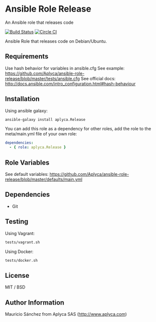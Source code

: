 Ansible Role Release
====================

An Ansible role that releases code

[![Build Status](https://travis-ci.org/Aplyca/ansible-role-release.svg?branch=master)](https://travis-ci.org/Aplyca/ansible-role-release)
[![Circle CI](https://circleci.com/gh/Aplyca/ansible-role-release.svg?style=svg)](https://circleci.com/gh/Aplyca/ansible-role-release)

Ansible Role that releases code on Debian/Ubuntu.

Requirements
------------

Use hash behavior for variables in ansible.cfg
See example: https://github.com/Aplyca/ansible-role-release/blob/master/tests/ansible.cfg
See official docs: http://docs.ansible.com/intro_configuration.html#hash-behaviour

Installation
------------

Using ansible galaxy:
```bash
ansible-galaxy install aplyca.Release
```
You can add this role as a dependency for other roles, add the role to the meta/main.yml file of your own role:
```yaml
dependencies:
  - { role: aplyca.Release }
```

Role Variables
--------------
See default variables: https://github.com/Aplyca/ansible-role-release/blob/master/defaults/main.yml

Dependencies
------------

- Git

Testing
-------
Using Vagrant:

```bash
tests/vagrant.sh
```

Using Docker:

```bash
tests/docker.sh
```

License
-------

MIT / BSD

Author Information
------------------

Mauricio Sánchez from Aplyca SAS (http://www.aplyca.com)
